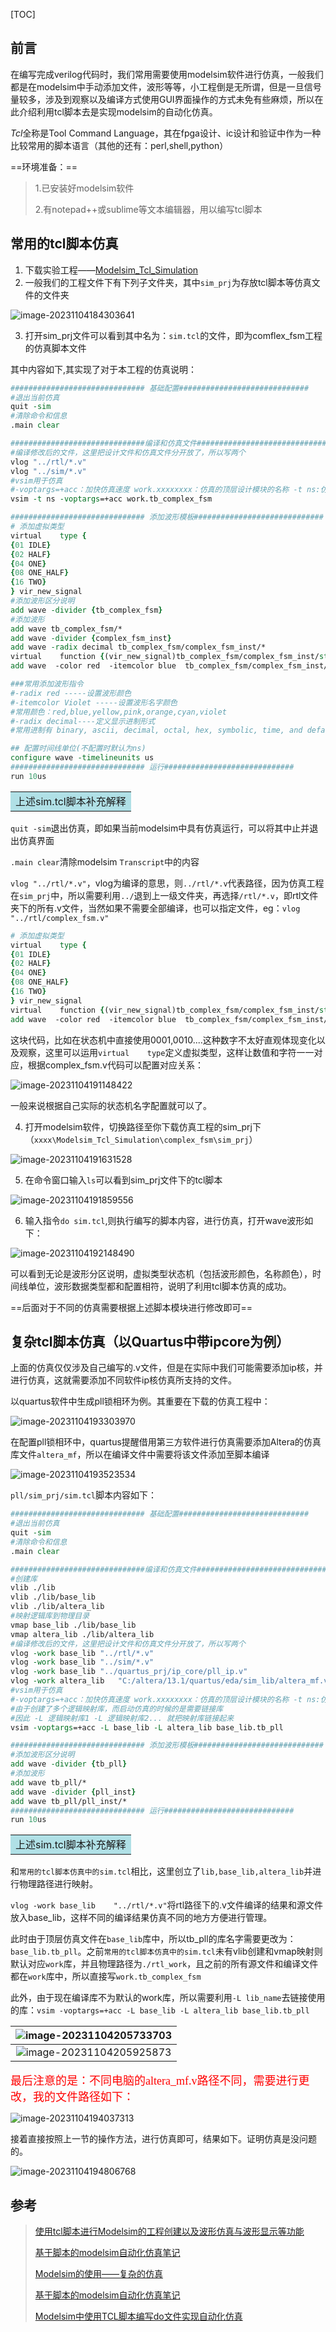 [TOC]

## 前言

在编写完成verilog代码时，我们常用需要使用modelsim软件进行仿真，一般我们都是在modelsim中手动添加文件，波形等等，小工程倒是无所谓，但是一旦信号量较多，涉及到观察以及编译方式使用GUI界面操作的方式未免有些麻烦，所以在此介绍利用tcl脚本去是实现modelsim的自动化仿真。

*Tcl*全称是Tool Command Language，其在fpga设计、ic设计和验证中作为一种比较常用的脚本语言（其他的还有：perl,shell,python）

==环境准备：==

> 1.已安装好modelsim软件
>
> 2.有notepad++或sublime等文本编辑器，用以编写tcl脚本

## 常用的tcl脚本仿真

1. 下载实验工程——[Modelsim_Tcl_Simulation]()
2. 一般我们的工程文件下有下列子文件夹，其中`sim_prj`为存放tcl脚本等仿真文件的文件夹

![image-20231104184303641](https://gitee.com/lgziyan/cloudimages/raw/master/img/202311041843756.png)

3. 打开sim_prj文件可以看到其中名为：`sim.tcl`的文件，即为comflex_fsm工程的仿真脚本文件

其中内容如下,其实现了对于本工程的仿真说明：

```tcl
############################## 基础配置#############################
#退出当前仿真
quit -sim
#清除命令和信息
.main clear

##############################编译和仿真文件#############################
#编译修改后的文件，这里把设计文件和仿真文件分开放了，所以写两个
vlog "../rtl/*.v"
vlog "../sim/*.v"
#vsim用于仿真
#-voptargs=+acc：加快仿真速度 work.xxxxxxxx：仿真的顶层设计模块的名称 -t ns:仿真时间分辨率
vsim -t ns -voptargs=+acc work.tb_complex_fsm

############################## 添加波形模板#############################
# 添加虚拟类型
virtual    type {
{01 IDLE}
{02 HALF}
{04 ONE}
{08 ONE_HALF}
{16 TWO}
} vir_new_signal
#添加波形区分说明
add wave -divider {tb_complex_fsm} 
#添加波形
add wave tb_complex_fsm/*
add wave -divider {complex_fsm_inst}
add wave -radix decimal tb_complex_fsm/complex_fsm_inst/* 
virtual    function {(vir_new_signal)tb_complex_fsm/complex_fsm_inst/state} new_state
add wave  -color red  -itemcolor blue  tb_complex_fsm/complex_fsm_inst/new_state

###常用添加波形指令
#-radix red -----设置波形颜色
#-itemcolor Violet -----设置波形名字颜色
#常用颜色：red,blue,yellow,pink,orange,cyan,violet
#-radix decimal----定义显示进制形式
#常用进制有 binary, ascii, decimal, octal, hex, symbolic, time, and default

## 配置时间线单位(不配置时默认为ns)
configure wave -timelineunits us
############################## 运行#############################
run 10us
```

<table><tr><td bgcolor=PowderBlue>上述sim.tcl脚本补充解释</td></tr></table>

`quit -sim`退出仿真，即如果当前modelsim中具有仿真运行，可以将其中止并退出仿真界面

`.main clear`清除modelsim `Transcript`中的内容

`vlog "../rtl/*.v"`，vlog为编译的意思，则`../rtl/*.v`代表路径，因为仿真工程在`sim_prj`中，所以需要利用`../`退到上一级文件夹，再选择`/rtl/*.v`，即rtl文件夹下的所有.v文件，当然如果不需要全部编译，也可以指定文件，eg：`vlog "../rtl/complex_fsm.v"`

```tcl
# 添加虚拟类型
virtual    type {
{01 IDLE}
{02 HALF}
{04 ONE}
{08 ONE_HALF}
{16 TWO}
} vir_new_signal
virtual    function {(vir_new_signal)tb_complex_fsm/complex_fsm_inst/state} new_state
add wave  -color red  -itemcolor blue  tb_complex_fsm/complex_fsm_inst/new_state
```

这块代码，比如在状态机中直接使用0001,0010....这种数字不太好直观体现变化以及观察，这里可以运用`virtual    type`定义虚拟类型，这样让数值和字符一一对应，根据complex_fsm.v代码可以配置对应关系：

![image-20231104191148422](https://gitee.com/lgziyan/cloudimages/raw/master/img/202311041911469.png)

一般来说根据自己实际的状态机名字配置就可以了。

4. 打开modelsim软件，切换路径至你下载仿真工程的sim_prj下（`xxxx\Modelsim_Tcl_Simulation\complex_fsm\sim_prj`）

![image-20231104191631528](https://gitee.com/lgziyan/cloudimages/raw/master/img/202311041916581.png)

5. 在命令窗口输入`ls`可以看到sim_prj文件下的tcl脚本

![image-20231104191859556](https://gitee.com/lgziyan/cloudimages/raw/master/img/202311041918600.png)

6. 输入指令`do sim.tcl`,则执行编写的脚本内容，进行仿真，打开wave波形如下：

![image-20231104192148490](https://gitee.com/lgziyan/cloudimages/raw/master/img/202311041921563.png)

可以看到无论是波形分区说明，虚拟类型状态机（包括波形颜色，名称颜色），时间线单位，波形数据类型都和配置相符，说明了利用tcl脚本仿真的成功。

==后面对于不同的仿真需要根据上述脚本模块进行修改即可==

## 复杂tcl脚本仿真（以Quartus中带ipcore为例）

上面的仿真仅仅涉及自己编写的.v文件，但是在实际中我们可能需要添加ip核，并进行仿真，这就需要添加不同软件ip核仿真所支持的文件。

以quartus软件中生成pll锁相环为例。其重要在下载的仿真工程中：

![image-20231104193303970](https://gitee.com/lgziyan/cloudimages/raw/master/img/202311041933018.png)

在配置pll锁相环中，quartus提醒借用第三方软件进行仿真需要添加Altera的仿真库文件`altera_mf`，所以在编译文件中需要将该文件添加至脚本编译

![image-20231104193523534](https://gitee.com/lgziyan/cloudimages/raw/master/img/202311041935588.png)

`pll/sim_prj/sim.tcl`脚本内容如下：

```tcl
############################## 基础配置#############################
#退出当前仿真
quit -sim
#清除命令和信息
.main clear

##############################编译和仿真文件#############################
#创建库
vlib ./lib
vlib ./lib/base_lib
vlib ./lib/altera_lib
#映射逻辑库到物理目录
vmap base_lib ./lib/base_lib
vmap altera_lib ./lib/altera_lib
#编译修改后的文件，这里把设计文件和仿真文件分开放了，所以写两个
vlog -work base_lib	"../rtl/*.v"
vlog -work base_lib	"../sim/*.v"
vlog -work base_lib	"../quartus_prj/ip_core/pll_ip.v"
vlog -work altera_lib	"C:/altera/13.1/quartus/eda/sim_lib/altera_mf.v"
#vsim用于仿真
#-voptargs=+acc：加快仿真速度 work.xxxxxxxx：仿真的顶层设计模块的名称 -t ns:仿真时间分辨率
#由于创建了多个逻辑映射库，而启动仿真的时候的是需要链接库
#因此 -L 逻辑映射库1 -L 逻辑映射库2... 就把映射库链接起来
vsim -voptargs=+acc -L base_lib -L altera_lib base_lib.tb_pll

############################## 添加波形模板#############################
#添加波形区分说明
add wave -divider {tb_pll} 
#添加波形
add wave tb_pll/*
add wave -divider {pll_inst}
add wave tb_pll/pll_inst/* 
############################## 运行#############################
run 10us
```

<table><tr><td bgcolor=PowderBlue>上述sim.tcl脚本补充解释</td></tr></table>

和`常用的tcl脚本仿真中的sim.tcl`相比，这里创立了`lib,base_lib,altera_lib`并进行物理路径进行映射。

`vlog -work base_lib	"../rtl/*.v"`将rtl路径下的.v文件编译的结果和源文件放入base_lib，这样不同的编译结果仿真不同的地方方便进行管理。

此时由于顶层仿真文件在`base_lib`库中，所以tb_pll的库名字需要更改为：`base_lib.tb_pll`。之前`常用的tcl脚本仿真中的sim.tcl`未有vlib创建和vmap映射则默认对应`work`库，并且物理路径为`./rtl_work`，且之前的所有源文件和编译文件都在`work`库中，所以直接写`work.tb_complex_fsm`

此外，由于现在编译库不为默认的work库，所以需要利用`-L lib_name`去链接使用的库：`vsim -voptargs=+acc -L base_lib -L altera_lib base_lib.tb_pll`

| ![image-20231104205733703](https://gitee.com/lgziyan/cloudimages/raw/master/img/202311042057754.png) |
| :----------------------------------------------------------: |
| ![image-20231104205925873](https://gitee.com/lgziyan/cloudimages/raw/master/img/202311042059916.png) |

<font face="微软雅黑" color=red size=4>最后注意的是：不同电脑的altera_mf.v路径不同，需要进行更改，我的文件路径如下：</font>

![image-20231104194037313](https://gitee.com/lgziyan/cloudimages/raw/master/img/202311041940371.png)

接着直接按照上一节的操作方法，进行仿真即可，结果如下。证明仿真是没问题的。

![image-20231104194806768](https://gitee.com/lgziyan/cloudimages/raw/master/img/202311041948825.png)

## 参考

> [使用tcl脚本进行Modelsim的工程创建以及波形仿真与波形显示等功能](https://www.bilibili.com/video/BV1TA411F7rL/?spm_id_from=333.337.search-card.all.click&vd_source=676a97c1df5bde5fb2bba7e5a29957d4)
>
> [基于脚本的modelsim自动化仿真笔记](https://mp.weixin.qq.com/s/ieG4vLZakfDg0OnLRwaEfw)
>
> [Modelsim的使用——复杂的仿真](https://www.cnblogs.com/IClearner/p/7279267.html)
>
> [基于脚本的modelsim自动化仿真笔记](https://www.cnblogs.com/IClearner/p/7273441.html)
>
> [Modelsim中使用TCL脚本编写do文件实现自动化仿真](https://mp.weixin.qq.com/s/q5yV7ozvOPJCIJ90-JTnYg)

